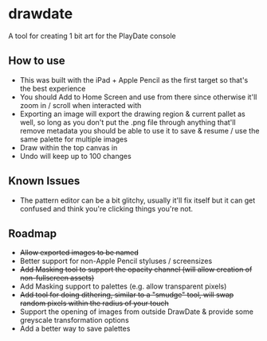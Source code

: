 # drawdate

A tool for creating 1 bit art for the PlayDate console

## How to use

- This was built with the iPad + Apple Pencil as the first target so that's the best experience
- You should Add to Home Screen and use from there since otherwise it'll zoom in / scroll when interacted with
- Exporting an image will export the drawing region & current pallet as well, so long as you don't put the .png file through anything that'll remove metadata you should be able to use it to save & resume / use the same palette for multiple images
- Draw within the top canvas in
- Undo will keep up to 100 changes

## Known Issues

- The pattern editor can be a bit glitchy, usually it'll fix itself but it can get confused and think you're clicking things you're not.

## Roadmap

- ~~Allow exported images to be named~~
- Better support for non-Apple Pencil styluses / screensizes
- ~~Add Masking tool to support the opacity channel (will allow creation of non-fullscreen assets)~~
- Add Masking support to palettes (e.g. allow transparent pixels)
- ~~Add tool for doing dithering, similar to a "smudge" tool, will swap random pixels within the radius of your touch~~
- Support the opening of images from outside DrawDate & provide some greyscale transformation options
- Add a better way to save palettes

